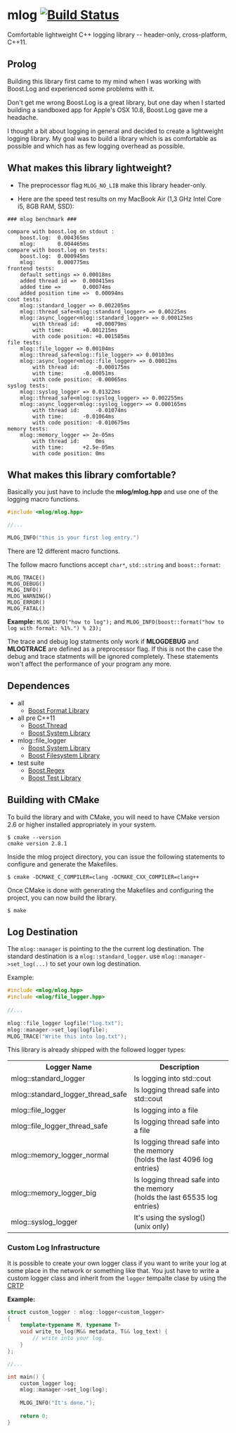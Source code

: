 # mlog [![Build Status](https://travis-ci.org/zschoche/mlog.png?branch=master)](https://travis-ci.org/zschoche/mlog)

Comfortable lightweight C++ logging library -- header-only, cross-platform, C++11. 

## Prolog

Building this library first came to my mind when I was working with Boost.Log and experienced some problems with it.

Don't get me wrong Boost.Log is a great library, but one day when I started building a sandboxed app for Apple's OSX 10.8, Boost.Log gave me a headache.

I thought a bit about logging in general and decided to create a lightweight logging library. My goal was to build a library which is as comfortable as possible and which has as few logging overhead as possible.

## What makes this library lightweight?

 - The preprocessor flag `MLOG_NO_LIB` make this library header-only.

 - Here are the speed test results on my MacBook Air (1,3 GHz Intel Core i5, 8GB RAM, SSD):
```
### mlog benchmark ###

compare with boost.log on stdout :
	boost.log:	0.004365ms
	mlog:		0.004465ms
compare with boost.log on tests:
	boost.log:	0.000945ms
	mlog:		0.000775ms
frontend tests:
	default settings =>	0.00018ms
	added thread id =>	0.000415ms
	added time =>		0.00074ms
	added position time =>	0.00094ms
cout tests:
	mlog::standard_logger => 0.002205ms
	mlog::thread_safe<mlog::standard_logger> => 0.00225ms
	mlog::async_logger<mlog::standard_logger> => 0.000125ms
		with thread id:		+0.00079ms
		with time:		+0.001215ms
		with code position:	+0.001585ms
file tests:
	mlog::file_logger => 0.00104ms
	mlog::thread_safe<mlog::file_logger> => 0.00103ms
	mlog::async_logger<mlog::file_logger> => 0.00012ms
		with thread id:		-0.000175ms
		with time:		-0.00051ms
		with code position:	-0.00065ms
syslog tests:
	mlog::syslog_logger => 0.01322ms
	mlog::thread_safe<mlog::syslog_logger> => 0.002255ms
	mlog::async_logger<mlog::syslog_logger> => 0.000165ms
		with thread id:		-0.01074ms
		with time:		-0.01064ms
		with code position:	-0.010675ms
memory tests:
	mlog::memory_logger => 2e-05ms
		with thread id:		0ms
		with time:		+2.5e-05ms
		with code position:	0ms

```
## What makes this library comfortable?

Basically you just have to include the __mlog/mlog.hpp__ and use one of the logging macro functions.
```c++
#include <mlog/mlog.hpp>

//...

MLOG_INFO("this is your first log entry.")
```
There are 12 different macro functions.

The follow macro functions accept `char*`, `std::string` and `boost::format`:

    MLOG_TRACE()
    MLOG_DEBUG()
    MLOG_INFO()
    MLOG_WARNING()
    MLOG_ERROR()
    MLOG_FATAL()

__Example:__ `MLOG_INFO("how to log");` and `MLOG_INFO(boost::format("how to log with format: %1%.") % 23);`

The trace and debug log statments only work if __MLOGDEBUG__ and __MLOGTRACE__ are defined as a preprocessor flag. If this is not the case the debug and trace statments will be ignored completely. These statements won't affect the performance of your program any more.

## Dependences

 * all
 	- [Boost Format Library](www.boost.org/libs/format/)
 * all pre C++11
 	- [Boost.Thread](www.boost.org/libs/thread/)
	- [Boost System Library](www.boost.org/libs/system/)
 * mlog::file_logger
	- [Boost System Library](www.boost.org/libs/system/)
	- [Boost Filesystem Library](www.boost.org/libs/filesystem/)
 * test suite
 	- [Boost.Regex](www.boost.org/libs/regex/)
	- [Boost Test Library](www.boost.org/libs/test/)
 

## Building with CMake

To build the library and with CMake, you will need to
have CMake version 2.6 or higher installed appropriately in your
system.

    $ cmake --version
    cmake version 2.8.1

Inside the mlog project directory, you can issue the following statements to
configure and generate the Makefiles.

    $ cmake -DCMAKE_C_COMPILER=clang -DCMAKE_CXX_COMPILER=clang++

Once CMake is done with generating the Makefiles and configuring the project,
you can now build the library.

    $ make

## Log Destination

The `mlog::manager` is pointing to the the current log destination.
The standard destination is a `mlog::standard_logger`. use `mlog::manager->set_log(...)` to set your own log destination.

Example:
```c++
#include <mlog/mlog.hpp>
#include <mlog/file_logger.hpp>
    
//...
    
mlog::file_logger logfile("log.txt");
mlog::manager->set_log(logfile);
MLOG_TRACE("Write this into log.txt");
```

This library is already shipped with the followed logger types:

<table>
  <tr>
    <th>Logger Name</th>
    <th>Description</th>
  </tr>
  <tr>
    <td>mlog::standard_logger</td>
    <td>Is logging into std::cout</td>
  </tr>
  <tr>
    <td>mlog::standard_logger_thread_safe</td>
    <td>Is logging thread safe into std::cout</td>
  </tr>
  <tr>
    <td>mlog::file_logger</td>
    <td>Is logging into a file</td>
  </tr> 
  <tr>
    <td>mlog::file_logger_thread_safe</td>
    <td>Is logging thread safe into a file</td>
  </tr>
  <tr>
    <td>mlog::memory_logger_normal</td>
    <td>Is logging thread safe into the memory<br>(holds the last 4096 log entries)</td>
  </tr>
  <tr>
    <td>mlog::memory_logger_big</td>
    <td>Is logging thread safe into the memory<br>(holds the last 65535 log entries)</td>
  </tr>
  <tr>
    <td>mlog::syslog_logger</td>
    <td>It's using the syslog() <br>(unix only)</td>
  </tr>
</table>

### Custom Log Infrastructure

It is possible to create your own logger class if you want to write your log at some place in the network or something like that. You just have to write a custom logger class and inherit from the `logger` tempalte clase by using the [CRTP](https://en.wikipedia.org/wiki/Curiously_recurring_template_pattern)

__Example:__
```c++
struct custom_logger : mlog::logger<custom_logger>
{
	template<typename M, typename T>
	void write_to_log(M&& metadata, T&& log_text) {
		// write into your log.	
	}
};

//...

int main() {
	custom_logger log;
	mlog::manager->set_log(log);
	
	MLOG_INFO("It's done.");
	
	return 0;
}


```
